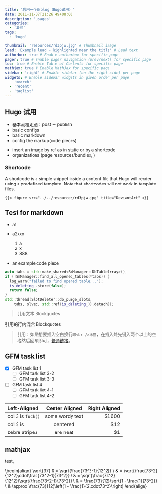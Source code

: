 ```yaml
---
title: '启用一个新blog（Hugo试用）'
date: 2011-11-07T21:26:49+08:00
description: 'usages'
categories:
  - '其他'
tags:
  - 'hugo'

thumbnail: 'resources/rd3pjw.jpg' # Thumbnail image
lead: 'Example lead - highlighted near the title' # Lead text
authorbox: true # Enable authorbox for specific page
pager: true # Enable pager navigation (prev/next) for specific page
toc: true # Enable Table of Contents for specific page
mathjax: true # Enable MathJax for specific page
sidebar: 'right' # Enable sidebar (on the right side) per page
widgets: # Enable sidebar widgets in given order per page
  - 'search'
  - 'recent'
  - 'taglist'
---
```


## Hugo 试用

- 基本流程走通：post -- publish
- basic configs
- basic markdown
- config the markup(code pieces)
<!--more-->
- insert an image by ref as in static or by a shortcode
- organizations (page resources/bundles, )

### Shortcode

A shortcode is a simple snippet inside a content file that Hugo will render using a predefined template. Note that shortcodes will not work in template files.

```
{{< figure src="../../resources/rd3pjw.jpg" title="DeviantArt" >}}
```

## Test for markdown

- a1
- a2xxx

  1. a
  1. x
  1. 888

- an example code piece

```c++
auto tabs = std::make_shared<SmManager::DbTableArray>();
if (!SmManager::find_all_opened_tables(*tabs)) {
  log_warn("failed to find opened table...");
  is_deleting_.store(false);
  return false;
}
std::thread(SlotDeleter::do_purge_slots,
    tabs, slvec, std::ref(is_deleting_)).detach();
```

> 引用文本 Blockquotes

引用的行内混合 Blockquotes

> 引用：如果想要插入空白换行`即<br />标签`，在插入处先键入两个以上的空格然后回车即可，[普通链接]("/")。

## GFM task list

- [x] GFM task list 1
  - [ ] GFM task list 3-2
  - [ ] GFM task list 3-3
- [ ] GFM task list 4
  - [ ] GFM task list 4-1
  - [ ] GFM task list 4-2

| Left-Aligned      | Center Aligned  | Right Aligned |
| :---------------- | :-------------: | ------------: |
| col 3 is `fuck()` | some wordy text |         $1600 |
| col 2 is          |    centered     |           $12 |
| zebra stripes     |    are neat     |            $1 |


## mathjax

test,

\begin{align}
\sqrt{37} & = \sqrt{\frac{73^2-1}{12^2}} \\
 & = \sqrt{\frac{73^2}{12^2}\cdot\frac{73^2-1}{73^2}} \\ 
 & = \sqrt{\frac{73^2}{12^2}}\sqrt{\frac{73^2-1}{73^2}} \\
 & = \frac{73}{12}\sqrt{1 - \frac{1}{73^2}} \\ 
 & \approx \frac{73}{12}\left(1 - \frac{1}{2\cdot73^2}\right)
\end{align}

